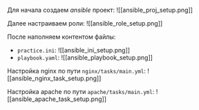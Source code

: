Для начала создаем *ansible* проект:
![[ansible_proj_setup.png]]

Далее настраиваем роли:
![[ansible_role_setup.png]]

После наполняем контентом файлы:
- `practice.ini`:
![[ansible_ini_setup.png]]
- `playbook.yaml`:
![[ansible_playbook_setup.png]]

Настройка nginx по пути `nginx/tasks/main.yml`:
![[ansible_nginx_task_setup.png]]

Настройка apache по пути `apache/tasks/main.yml`:
![[ansible_apache_task_setup.png]]
